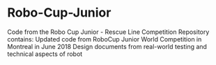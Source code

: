 # Robo-Cup-Junior
Code from the Robo Cup Junior - Rescue Line Competition
Repository contains:
  Updated code from RoboCup Junior World Competition in Montreal in June 2018
  Design documents from real-world testing and technical aspects of robot
